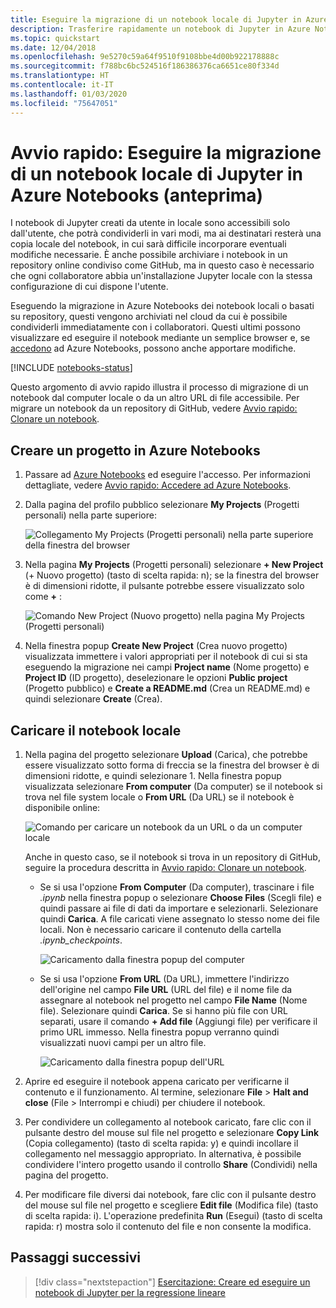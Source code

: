 ```yaml
---
title: Eseguire la migrazione di un notebook locale di Jupyter in Azure Notebooks (anteprima)
description: Trasferire rapidamente un notebook di Jupyter in Azure Notebooks (anteprima) dal computer locale o da un URL Web e quindi condividerlo per la collaborazione.
ms.topic: quickstart
ms.date: 12/04/2018
ms.openlocfilehash: 9e5270c59a64f9510f9108bbe4d00b922178888c
ms.sourcegitcommit: f788bc6bc524516f186386376ca6651ce80f334d
ms.translationtype: HT
ms.contentlocale: it-IT
ms.lasthandoff: 01/03/2020
ms.locfileid: "75647051"
---
```

# <a name="quickstart-migrate-a-local-jupyter-notebook-in-azure-notebooks-preview"></a>Avvio rapido: Eseguire la migrazione di un notebook locale di Jupyter in Azure Notebooks (anteprima)

I notebook di Jupyter creati da utente in locale sono accessibili solo dall'utente, che potrà condividerli in vari modi, ma ai destinatari resterà una copia locale del notebook, in cui sarà difficile incorporare eventuali modifiche necessarie. È anche possibile archiviare i notebook in un repository online condiviso come GitHub, ma in questo caso è necessario che ogni collaboratore abbia un'installazione Jupyter locale con la stessa configurazione di cui dispone l'utente.

Eseguendo la migrazione in Azure Notebooks dei notebook locali o basati su repository, questi vengono archiviati nel cloud da cui è possibile condividerli immediatamente con i collaboratori. Questi ultimi possono visualizzare ed eseguire il notebook mediante un semplice browser e, se [accedono](quickstart-sign-in-azure-notebooks.md) ad Azure Notebooks, possono anche apportare modifiche.

[!INCLUDE [notebooks-status](../../includes/notebooks-status.md)]

Questo argomento di avvio rapido illustra il processo di migrazione di un notebook dal computer locale o da un altro URL di file accessibile. Per migrare un notebook da un repository di GitHub, vedere [Avvio rapido: Clonare un notebook](quickstart-clone-jupyter-notebook.md).

## <a name="create-a-project-on-azure-notebooks"></a>Creare un progetto in Azure Notebooks

1. Passare ad [Azure Notebooks](https://notebooks.azure.com) ed eseguire l'accesso. Per informazioni dettagliate, vedere [Avvio rapido: Accedere ad Azure Notebooks](quickstart-sign-in-azure-notebooks.md).

1. Dalla pagina del profilo pubblico selezionare **My Projects** (Progetti personali) nella parte superiore:

    ![Collegamento My Projects (Progetti personali) nella parte superiore della finestra del browser](media/quickstarts/my-projects-link.png)

1. Nella pagina **My Projects** (Progetti personali) selezionare **+ New Project** (+ Nuovo progetto) (tasto di scelta rapida: n); se la finestra del browser è di dimensioni ridotte, il pulsante potrebbe essere visualizzato solo come **+** :

    ![Comando New Project (Nuovo progetto) nella pagina My Projects (Progetti personali)](media/quickstarts/new-project-command.png)

1. Nella finestra popup **Create New Project** (Crea nuovo progetto) visualizzata immettere i valori appropriati per il notebook di cui si sta eseguendo la migrazione nei campi **Project name**  (Nome progetto) e **Project ID** (ID progetto), deselezionare le opzioni **Public project** (Progetto pubblico) e **Create a README.md** (Crea un README.md) e quindi selezionare **Create** (Crea).

## <a name="upload-the-local-notebook"></a>Caricare il notebook locale

1. Nella pagina del progetto selezionare **Upload** (Carica), che potrebbe essere visualizzato sotto forma di freccia se la finestra del browser è di dimensioni ridotte, e quindi selezionare 1. Nella finestra popup visualizzata selezionare **From computer** (Da computer) se il notebook si trova nel file system locale o **From URL** (Da URL) se il notebook è disponibile online:

    ![Comando per caricare un notebook da un URL o da un computer locale](media/quickstarts/upload-from-computer-url-command.png)

   Anche in questo caso, se il notebook si trova in un repository di GitHub, seguire la procedura descritta in [Avvio rapido: Clonare un notebook](quickstart-clone-jupyter-notebook.md).

   - Se si usa l'opzione **From Computer** (Da computer), trascinare i file *.ipynb* nella finestra popup o selezionare **Choose Files** (Scegli file) e quindi passare ai file di dati da importare e selezionarli. Selezionare quindi **Carica**. A file caricati viene assegnato lo stesso nome dei file locali. Non è necessario caricare il contenuto della cartella *.ipynb_checkpoints*.

     ![Caricamento dalla finestra popup del computer](media/quickstarts/upload-from-computer-popup.png)

   - Se si usa l'opzione **From URL** (Da URL), immettere l'indirizzo dell'origine nel campo **File URL** (URL del file) e il nome file da assegnare al notebook nel progetto nel campo **File Name** (Nome file). Selezionare quindi **Carica**. Se si hanno più file con URL separati, usare il comando **+ Add file** (Aggiungi file) per verificare il primo URL immesso. Nella finestra popup verranno quindi visualizzati nuovi campi per un altro file.

     ![Caricamento dalla finestra popup dell'URL](media/quickstarts/upload-from-url-popup.png)

1. Aprire ed eseguire il notebook appena caricato per verificarne il contenuto e il funzionamento. Al termine, selezionare **File** > **Halt and close** (File > Interrompi e chiudi) per chiudere il notebook.

1. Per condividere un collegamento al notebook caricato, fare clic con il pulsante destro del mouse sul file nel progetto e selezionare **Copy Link** (Copia collegamento) (tasto di scelta rapida: y) e quindi incollare il collegamento nel messaggio appropriato. In alternativa, è possibile condividere l'intero progetto usando il controllo **Share** (Condividi) nella pagina del progetto.

1. Per modificare file diversi dai notebook, fare clic con il pulsante destro del mouse sul file nel progetto e scegliere **Edit file** (Modifica file) (tasto di scelta rapida: i). L'operazione predefinita **Run** (Esegui) (tasto di scelta rapida: r) mostra solo il contenuto del file e non consente la modifica.

## <a name="next-steps"></a>Passaggi successivi

> [!div class="nextstepaction"]
> [Esercitazione: Creare ed eseguire un notebook di Jupyter per la regressione lineare](tutorial-create-run-jupyter-notebook.md)
